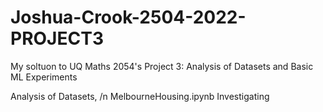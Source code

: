 # Joshua-Crook-2504-2022-PROJECT3
My soltuon to UQ Maths 2054's Project 3: Analysis of Datasets and Basic ML Experiments

Analysis of Datasets, /n
  MelbourneHousing.ipynb
  Investigating 
